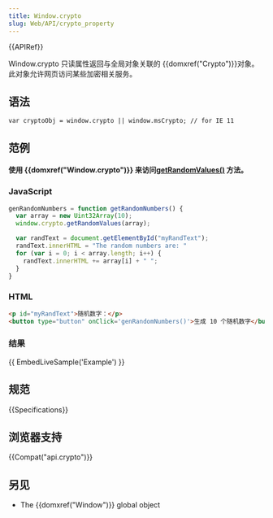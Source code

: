 ```yaml
---
title: Window.crypto
slug: Web/API/crypto_property
---
```

{{APIRef}}

Window\.crypto 只读属性返回与全局对象关联的 {{domxref("Crypto")}}对象。此对象允许网页访问某些加密相关服务。

## 语法

```plain
var cryptoObj = window.crypto || window.msCrypto; // for IE 11
```

## 范例

#### 使用 {{domxref("Window.crypto")}} 来访问[getRandomValues()](/en-US/docs/Web/API/RandomSource/getRandomValues) 方法。

### JavaScript

```js
genRandomNumbers = function getRandomNumbers() {
  var array = new Uint32Array(10);
  window.crypto.getRandomValues(array);

  var randText = document.getElementById("myRandText");
  randText.innerHTML = "The random numbers are: "
  for (var i = 0; i < array.length; i++) {
    randText.innerHTML += array[i] + " ";
  }
}
```

### HTML

```html
<p id="myRandText">随机数字：</p>
<button type="button" onClick='genRandomNumbers()'>生成 10 个随机数字</button>
```

### 结果

{{ EmbedLiveSample('Example') }}

## 规范

{{Specifications}}

## 浏览器支持

{{Compat("api.crypto")}}

## 另见

- The {{domxref("Window")}} global object
